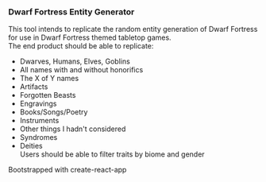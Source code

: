 ### Dwarf Fortress Entity Generator  
This tool intends to replicate the random entity generation of Dwarf Fortress for use in Dwarf Fortress themed tabletop games.  
The end product should be able to replicate:
 - Dwarves, Humans, Elves, Goblins
 - All names with and without honorifics
 - The X of Y names
 - Artifacts
 - Forgotten Beasts
 - Engravings
 - Books/Songs/Poetry
 - Instruments
 - Other things I hadn't considered
 - Syndromes
 - Deities  
 Users should be able to filter traits by biome and gender

Bootstrapped with create-react-app
